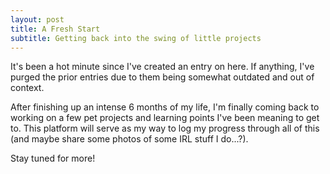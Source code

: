 ```yaml
---
layout: post
title: A Fresh Start
subtitle: Getting back into the swing of little projects
---
```


It's been a hot minute since I've created an entry on here. If anything, I've purged the
prior entries due to them being somewhat outdated and out of context.

After finishing up an intense 6 months of my life, I'm finally coming back to working on
a few pet projects and learning points I've been meaning to get to. This platform will
serve as my way to log my progress through all of this (and maybe share some photos of
some IRL stuff I do...?).

Stay tuned for more!